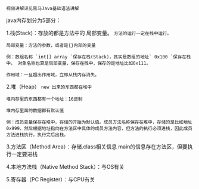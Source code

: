 `视频讲解详见黑马Java基础语法讲解`

java内存划分为5部分：

1.栈(Stack)：存放的都是方法中的 局部变量。 `方法的运行一定在栈中运行。`

    局部变量：方法的参数，或者是{}内部的变量  
    
    例：数组名称 `int[] array `保存在栈(Stack)，其实是数组的地址` 0x100 `保存在栈中。 对象名称也算是局部变量，保存在栈中，保存的是地址比如0x111。
     
    作用域：一旦超出作用域，立即从栈内存消失。

2.堆（Heap）  `new 出来的东西都在堆中`

    堆内存里的东西都有一个地址：16进制
    
    堆内存里面的数据都有默认值  
    
    例：成员变量保存在堆中，存储的开始为默认值。成员方法名称保存在堆中，存储的是比如地址0x999，然后根据地址指向在方法区中具体的成员方法内容，但方法的执行必须进栈，因此成员方法进栈执行，执行完后出栈。
    
3.方法区（Method Area）：存储.class相关信息    main的信息存在方法区，但要执行一定要进栈


4.本地方法栈（Native Method Stack）：与OS有关

5.寄存器（PC Register）：与CPU有关
